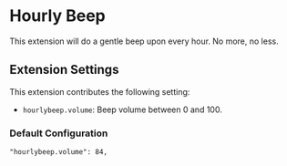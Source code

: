 Hourly Beep
===========

This extension will do a gentle beep upon every hour. No more, no less.


## Extension Settings

This extension contributes the following setting:

* `hourlybeep.volume`: Beep volume between 0 and 100.


### Default Configuration

    "hourlybeep.volume": 84,
